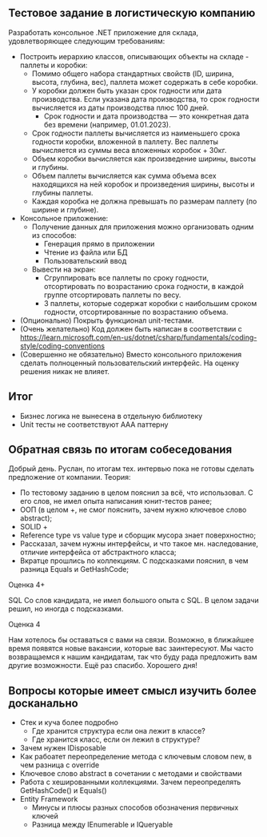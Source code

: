 ## Тестовое задание в логистическую компанию
Разработать консольное .NET приложение для склада, удовлетворяющее следующим требованиям:
- Построить иерархию классов, описывающих объекты на складе - паллеты и коробки:
    - Помимо общего набора стандартных свойств (ID, ширина, высота, глубина, вес), паллета может содержать в себе коробки.
    - У коробки должен быть указан срок годности или дата производства. Если указана дата производства, то срок годности вычисляется из даты производства плюс 100 дней.
        - Срок годности и дата производства — это конкретная дата без времени (например, 01.01.2023).
    - Срок годности паллеты вычисляется из наименьшего срока годности коробки, вложенной в паллету. Вес паллеты вычисляется из суммы веса вложенных коробок + 30кг.
    - Объем коробки вычисляется как произведение ширины, высоты и глубины.
    - Объем паллеты вычисляется как сумма объема всех находящихся на ней коробок и произведения ширины, высоты и глубины паллеты.
    - Каждая коробка не должна превышать по размерам паллету (по ширине и глубине).
- Консольное приложение:
    - Получение данных для приложения можно организовать одним из способов:
        - Генерация прямо в приложении
        - Чтение из файла или БД
        - Пользовательский ввод
    - Вывести на экран:
        - Сгруппировать все паллеты по сроку годности, отсортировать по возрастанию срока годности, в каждой группе отсортировать паллеты по весу.
        - 3 паллеты, которые содержат коробки с наибольшим сроком годности, отсортированные по возрастанию объема.
- (Опционально) Покрыть функционал unit-тестами.
- (Очень желательно) Код должен быть написан в соответствии с https://learn.microsoft.com/en-us/dotnet/csharp/fundamentals/coding-style/coding-conventions
- (Совершенно не обязательно) Вместо консольного приложения сделать полноценный пользовательский интерфейс. На оценку решения никак не влияет.

## Итог
- Бизнес логика не вынесена в отдельную библиотеку
- Unit тесты не соответствуют AAA паттерну

## Обратная связь по итогам собеседования
Добрый день. Руслан, по итогам тех. интервью пока не готовы сделать предложение от компании. Теория:
- По тестовому заданию в целом пояснил за всё, что использовал. С его слов, не имел опыта написания юнит-тестов ранее; 
- ООП (в целом +, не смог пояснить, зачем нужно ключевое слово abstract);
- SOLID + 
- Reference type vs value type и сборщик мусора знает поверхностно;
- Рассказал, зачем нужны интерфейсы, и что такое мн. наследование, отличие интерфейса от абстрактного класса;
- Вкратце прошлись по коллекциям. С подсказками пояснил, в чем разница Equals и GetHashCode;

Оценка 4+ 

SQL 
Со слов кандидата, не имел большого опыта с SQL. В целом задачи решил, но иногда с подсказками.

Оценка 4

Нам хотелось бы оставаться с вами на связи. Возможно, в ближайшее время появятся новые вакансии, которые вас заинтересуют. Мы часто возвращаемся к нашим кандидатам, так что буду рада предложить вам другие возможности.
Ещё раз спасибо.
Хорошего дня!

## Вопросы которые имеет смысл изучить более досканально
- Стек и куча более подробно
  - Где хранится структура если она лежит в классе?
  - Где хранится класс, если он лежил в структуре?
- Зачем нужен IDisposable 
- Как рабоатет переопределение метода с ключевым словом new, в чем разница с override
- Ключевое слово abstract в сочетании с методами и свойствами
- Работа с хешированными коллекциями. Зачем переопределять GetHashCode() и Equals()
- Entity Framework
  - Минусы и плюсы разных способов обозначения первичных ключей
  - Разница между IEnumerable и IQueryable
